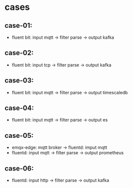 # cases

## case-01: 
- fluent bit: input mqtt -> filter parse -> output kafka

## case-02: 
- fluent bit: input tcp -> filter parse -> output kafka

## case-03: 
- fluent bit: input mqtt -> filter parse -> output timescaledb

## case-04: 
- fluent bit: input mqtt -> filter parse -> output es

## case-05:
- emqx-edge: mqtt broker -> fluentd: imput mqtt
- fluentd: input mqtt -> filter parse -> output prometheus

## case-06:
- fluentd: input http -> filter parse -> output kafka

